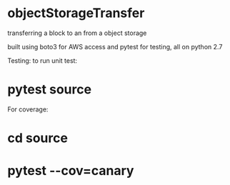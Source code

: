 # objectStorageTransfer
transferring a block to an from a object storage

built using boto3 for AWS access and pytest for testing, all on python 2.7


Testing:
  to run unit test:
  # pytest source

For coverage:
  # cd source
  # pytest --cov=canary 

